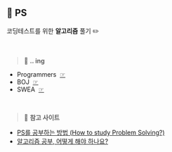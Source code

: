 ## :pencil: PS

코딩테스트를 위한 __알고리즘__ 풀기 :pencil2:

<br>

>:book: __.. ing__  
* Programmers&nbsp;&nbsp;[☞](https://www.acmicpc.net/)  
* BOJ&nbsp;&nbsp;[☞](https://programmers.co.kr/)  
* SWEA&nbsp;&nbsp;[☞](https://swexpertacademy.com/main/main.do)  

<br>

>:pushpin: __참고 사이트__

* [PS를 공부하는 방법 (How to study Problem Solving?)](https://subinium.github.io/how-to-study-problem-solving/)  
* [알고리즘 공부, 어떻게 해야 하나요?](https://baactree.tistory.com/52)  
